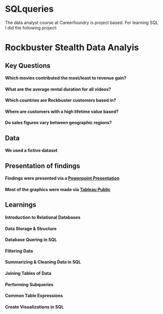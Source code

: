 # SQLqueries
The data analyst course at Careerfoundry is project based. For learning SQL I did the following project:
# Rockbuster Stealth Data Analyis
## Key Questions
#### Which movies contributed the most/least to revenue gain?
#### What are the average rental duration for all videos?
#### Which countries are Rockbuster customers based in?
#### Where are customers with a high lifetime value based?
#### Do sales figures vary between geographic regions?
## Data
#### We used a fictive dataset
## Presentation of findings
#### Findings were presented via a [Powerpoint Presentation](https://1drv.ms/p/s!AuD1Cerkd4TJr5Iu22p8xVYZ5O8qAw?e=sUaK5a)
#### Most of the graphics were made via [Tableau Public](https://public.tableau.com/views/RockbusterStealth_16522348297510/TopRevenueperCategory?:language=de-DE&publish=yes&:display_count=n&:origin=viz_share_link)
## Learnings
#### Introduction to Relational Databases
#### Data Storage & Structure
#### Database Quering in SQL
#### Filtering Data
#### Summarizing & Cleaning Data in SQL
#### Joining Tables of Data
#### Performing Subqueries
#### Common Table Expressions
#### Create Visualizations in SQL
